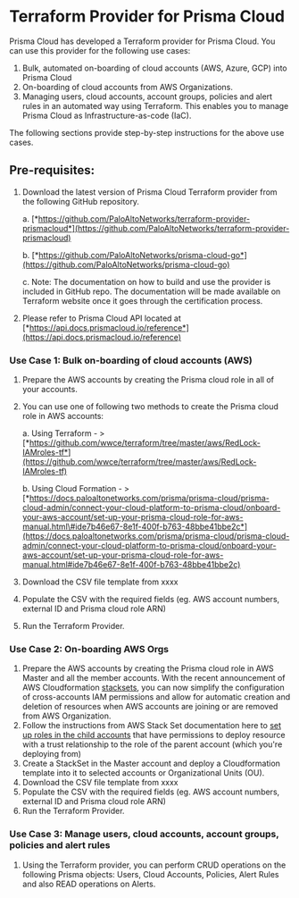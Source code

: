 # Terraform Provider for Prisma Cloud

Prisma Cloud has developed a Terraform provider for Prisma Cloud. You
can use this provider for the following use cases:

1.  Bulk, automated on-boarding of cloud accounts (AWS, Azure, GCP) into
    Prisma Cloud
2.  On-boarding of cloud accounts from AWS Organizations.
3.  Managing users, cloud accounts, account groups, policies and alert
    rules in an automated way using Terraform. This enables you to
    manage Prisma Cloud as Infrastructure-as-code (IaC).

The following sections provide step-by-step instructions for the above
use cases.

## Pre-requisites:

1.  Download the latest version of Prisma Cloud Terraform provider from
    the following GitHub repository.

    a.  [*https://github.com/PaloAltoNetworks/terraform-provider-prismacloud*](https://github.com/PaloAltoNetworks/terraform-provider-prismacloud)

    b.  [*https://github.com/PaloAltoNetworks/prisma-cloud-go*](https://github.com/PaloAltoNetworks/prisma-cloud-go)

    c.  Note: The documentation on how to build and use the provider is
        included in GitHub repo. The documentation will be made
        available on Terraform website once it goes through the
        certification process.

2.  Please refer to Prisma Cloud API located at
    [*https://api.docs.prismacloud.io/reference*](https://api.docs.prismacloud.io/reference)

### Use Case 1: Bulk on-boarding of cloud accounts (AWS)

1.  Prepare the AWS accounts by creating the Prisma cloud role in all of
    your accounts.

2.  You can use one of following two methods to create the Prisma cloud
    role in AWS accounts:

    a.  Using Terraform -
        > [*https://github.com/wwce/terraform/tree/master/aws/RedLock-IAMroles-tf*](https://github.com/wwce/terraform/tree/master/aws/RedLock-IAMroles-tf)

    b.  Using Cloud Formation -
        > [*https://docs.paloaltonetworks.com/prisma/prisma-cloud/prisma-cloud-admin/connect-your-cloud-platform-to-prisma-cloud/onboard-your-aws-account/set-up-your-prisma-cloud-role-for-aws-manual.html\#ide7b46e67-8e1f-400f-b763-48bbe41bbe2c*](https://docs.paloaltonetworks.com/prisma/prisma-cloud/prisma-cloud-admin/connect-your-cloud-platform-to-prisma-cloud/onboard-your-aws-account/set-up-your-prisma-cloud-role-for-aws-manual.html#ide7b46e67-8e1f-400f-b763-48bbe41bbe2c)

3.  Download the CSV file template from xxxx

4.  Populate the CSV with the required fields (eg. AWS account numbers,
    external ID and Prisma cloud role ARN)

5.  Run the Terraform Provider.

### Use Case 2: On-boarding AWS Orgs

1.  Prepare the AWS accounts by creating the Prisma cloud role in AWS
    Master and all the member accounts. With the recent announcement of
    AWS Cloudformation
    [stacksets](https://aws.amazon.com/blogs/aws/new-use-aws-cloudformation-stacksets-for-multiple-accounts-in-an-aws-organization/),
    you can now simplify the configuration of cross-accounts IAM
    permissions and allow for automatic creation and deletion of
    resources when AWS accounts are joining or are removed from AWS
    Organization.
2.  Follow the instructions from AWS Stack Set documentation here to
    [set up roles in the child
    accounts](https://docs.aws.amazon.com/AWSCloudFormation/latest/UserGuide/stacksets-prereqs.html)
    that have permissions to deploy resource with a trust relationship
    to the role of the parent account (which you\'re deploying from)
3.  Create a StackSet in the Master account and deploy a Cloudformation
    template into it to selected accounts or Organizational Units (OU).
4.  Download the CSV file template from xxxx
5.  Populate the CSV with the required fields (eg. AWS account numbers,
    external ID and Prisma cloud role ARN)
6.  Run the Terraform Provider.

### Use Case 3: Manage users, cloud accounts, account groups, policies and alert rules

1.  Using the Terraform provider, you can perform CRUD operations on the
    following Prisma objects: Users, Cloud Accounts, Policies, Alert
    Rules and also READ operations on Alerts.
